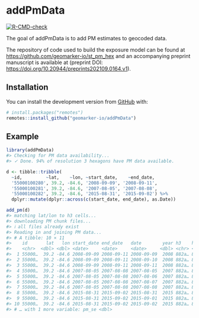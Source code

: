 
<!-- README.md is generated from README.Rmd. Please edit that file -->

# addPmData

<!-- badges: start -->

[![R-CMD-check](https://github.com/geomarker-io/addPmData/workflows/R-CMD-check/badge.svg)](https://github.com/geomarker-io/addPmData/actions)
<!-- badges: end -->

The goal of addPmData is to add PM estimates to geocoded data.

The repository of code used to build the exposure model can be found at
<https://github.com/geomarker-io/st_pm_hex> and an accompanying preprint
manuscript is available at (preprint DOI:
<https://doi.org/10.20944/preprints202109.0164.v1>).

## Installation

You can install the development version from
[GitHub](https://github.com/) with:

``` r
# install.packages("remotes")
remotes::install_github("geomarker-io/addPmData")
```

## Example

``` r
library(addPmData)
#> Checking for PM data availability...
#> ✓ Done. 94% of resolution 3 hexagons have PM data available.

d <- tibble::tribble(
  ~id,         ~lat,    ~lon, ~start_date,    ~end_date,
  '55000100280', 39.2, -84.6, '2008-09-09', '2008-09-11',
  '55000100281', 39.2, -84.6, '2007-08-05', '2007-08-08',
  '55000100282', 39.2, -84.6, '2015-08-31', '2015-09-02') %>%
  dplyr::mutate(dplyr::across(c(start_date, end_date), as.Date))

add_pm(d)
#> matching lat/lon to h3 cells...
#> downloading PM chunk files...
#> ℹ all files already exist
#> Reading in and joining PM data...
#> # A tibble: 10 × 11
#>    id       lat   lon start_date end_date   date        year h3    h3_3  pm_pred
#>    <chr>  <dbl> <dbl> <date>     <date>     <date>     <dbl> <chr> <chr>   <dbl>
#>  1 55000…  39.2 -84.6 2008-09-09 2008-09-11 2008-09-09  2008 882a… 832a…    8.23
#>  2 55000…  39.2 -84.6 2008-09-09 2008-09-11 2008-09-10  2008 882a… 832a…    9.58
#>  3 55000…  39.2 -84.6 2008-09-09 2008-09-11 2008-09-11  2008 882a… 832a…   13.0 
#>  4 55000…  39.2 -84.6 2007-08-05 2007-08-08 2007-08-05  2007 882a… 832a…   29.3 
#>  5 55000…  39.2 -84.6 2007-08-05 2007-08-08 2007-08-06  2007 882a… 832a…   28.5 
#>  6 55000…  39.2 -84.6 2007-08-05 2007-08-08 2007-08-07  2007 882a… 832a…   22.3 
#>  7 55000…  39.2 -84.6 2007-08-05 2007-08-08 2007-08-08  2007 882a… 832a…   20.7 
#>  8 55000…  39.2 -84.6 2015-08-31 2015-09-02 2015-08-31  2015 882a… 832a…   12.7 
#>  9 55000…  39.2 -84.6 2015-08-31 2015-09-02 2015-09-01  2015 882a… 832a…   17.2 
#> 10 55000…  39.2 -84.6 2015-08-31 2015-09-02 2015-09-02  2015 882a… 832a…   19.4 
#> # … with 1 more variable: pm_se <dbl>
```
